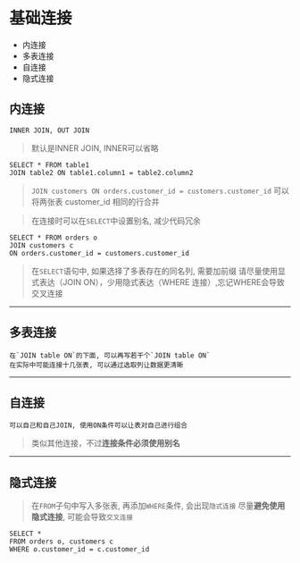 # 基础连接

* 内连接
* 多表连接
* 自连接
* 隐式连接



## 内连接

`INNER JOIN, OUT JOIN`
> 默认是INNER JOIN, INNER可以省略

```
SELECT * FROM table1
JOIN table2 ON table1.column1 = table2.column2
```

> `JOIN customers ON orders.customer_id = customers.customer_id`
> 可以将两张表 customer_id 相同的行合并

> 在连接时可以在`SELECT`中设置别名, 减少代码冗余

```
SELECT * FROM orders o
JOIN customers c 
ON orders.customer_id = customers.customer_id
```

> 在`SELECT`语句中, 如果选择了多表存在的同名列, 需要加前缀
> 请尽量使用显式表达（JOIN ON），少用隐式表达（WHERE 连接）,忘记WHERE会导致交叉连接

---


## 多表连接

    在`JOIN table ON`的下面, 可以再写若干个`JOIN table ON`
    在实际中可能连接十几张表, 可以通过选取列让数据更清晰
    
---
    
## 自连接

    可以自己和自己JOIN, 使用ON条件可以让表对自己进行组合

> 类似其他连接，不过**连接条件必须使用别名**

---

## 隐式连接

> 在`FROM`子句中写入多张表, 再添加`WHERE`条件, 会出现`隐式连接`
> 尽量**避免使用隐式连接**, 可能会导致`交叉连接`
```
SELECT *
FROM orders o, customers c
WHERE o.customer_id = c.customer_id
```


